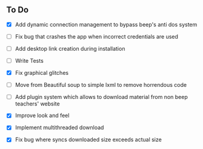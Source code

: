 ## To Do

- [X] Add dynamic connection management to bypass beep's anti dos system

- [ ] Fix bug that crashes the app when incorrect credentials are used

- [ ] Add desktop link creation during installation

- [ ] Write Tests

- [X] Fix graphical glitches

- [ ] Move from Beautiful soup to simple lxml to remove horrendous code

- [ ] Add plugin system which allows to download material from non beep
      teachers' website

- [X] Improve look and feel

- [X] Implement multithreaded download

- [X] Fix bug where syncs downloaded size exceeds actual size
